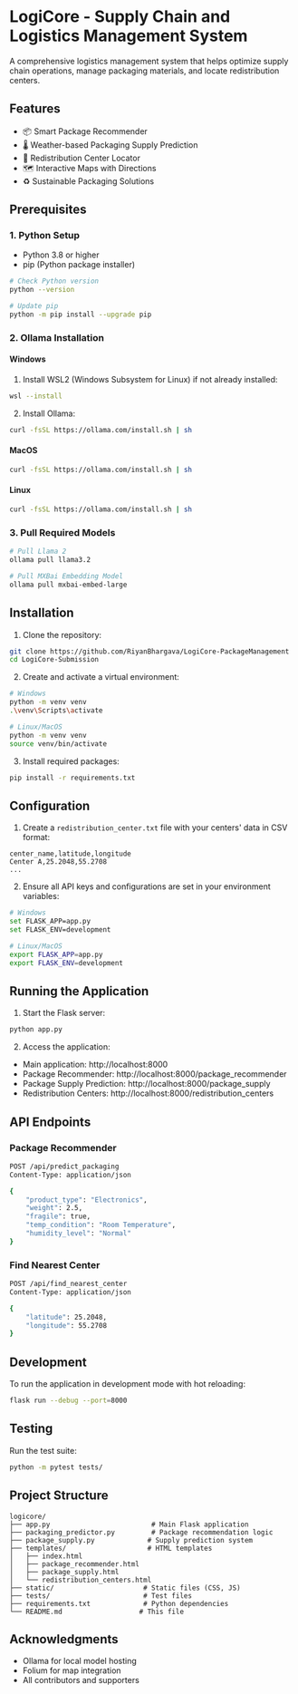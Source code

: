 # LogiCore - Supply Chain and Logistics Management System

A comprehensive logistics management system that helps optimize supply chain operations, manage packaging materials, and locate redistribution centers.

## Features

- 📦 Smart Package Recommender
- 🌡️ Weather-based Packaging Supply Prediction
- 📍 Redistribution Center Locator
- 🗺️ Interactive Maps with Directions
- ♻️ Sustainable Packaging Solutions

## Prerequisites

### 1. Python Setup
- Python 3.8 or higher
- pip (Python package installer)

```bash
# Check Python version
python --version

# Update pip
python -m pip install --upgrade pip
```

### 2. Ollama Installation

#### Windows
1. Install WSL2 (Windows Subsystem for Linux) if not already installed:
```bash
wsl --install
```

2. Install Ollama:
```bash
curl -fsSL https://ollama.com/install.sh | sh
```

#### MacOS
```bash
curl -fsSL https://ollama.com/install.sh | sh
```

#### Linux
```bash
curl -fsSL https://ollama.com/install.sh | sh
```

### 3. Pull Required Models
```bash
# Pull Llama 2
ollama pull llama3.2

# Pull MXBai Embedding Model
ollama pull mxbai-embed-large
```

## Installation

1. Clone the repository:
```bash
git clone https://github.com/RiyanBhargava/LogiCore-PackageManagement
cd LogiCore-Submission
```

2. Create and activate a virtual environment:
```bash
# Windows
python -m venv venv
.\venv\Scripts\activate

# Linux/MacOS
python -m venv venv
source venv/bin/activate
```

3. Install required packages:
```bash
pip install -r requirements.txt
```

## Configuration

1. Create a `redistribution_center.txt` file with your centers' data in CSV format:
```csv
center_name,latitude,longitude
Center A,25.2048,55.2708
...
```

2. Ensure all API keys and configurations are set in your environment variables:
```bash
# Windows
set FLASK_APP=app.py
set FLASK_ENV=development

# Linux/MacOS
export FLASK_APP=app.py
export FLASK_ENV=development
```

## Running the Application

1. Start the Flask server:
```bash
python app.py
```

2. Access the application:
- Main application: http://localhost:8000
- Package Recommender: http://localhost:8000/package_recommender
- Package Supply Prediction: http://localhost:8000/package_supply
- Redistribution Centers: http://localhost:8000/redistribution_centers

## API Endpoints

### Package Recommender
```bash
POST /api/predict_packaging
Content-Type: application/json

{
    "product_type": "Electronics",
    "weight": 2.5,
    "fragile": true,
    "temp_condition": "Room Temperature",
    "humidity_level": "Normal"
}
```

### Find Nearest Center
```bash
POST /api/find_nearest_center
Content-Type: application/json

{
    "latitude": 25.2048,
    "longitude": 55.2708
}
```

## Development

To run the application in development mode with hot reloading:
```bash
flask run --debug --port=8000
```

## Testing

Run the test suite:
```bash
python -m pytest tests/
```

## Project Structure
```
logicore/
├── app.py                         # Main Flask application
├── packaging_predictor.py         # Package recommendation logic
├── package_supply.py             # Supply prediction system
├── templates/                    # HTML templates
│   ├── index.html
│   ├── package_recommender.html
│   ├── package_supply.html
│   └── redistribution_centers.html
├── static/                      # Static files (CSS, JS)
├── tests/                       # Test files
├── requirements.txt             # Python dependencies
└── README.md                   # This file
```


## Acknowledgments

- Ollama for local model hosting
- Folium for map integration
- All contributors and supporters
